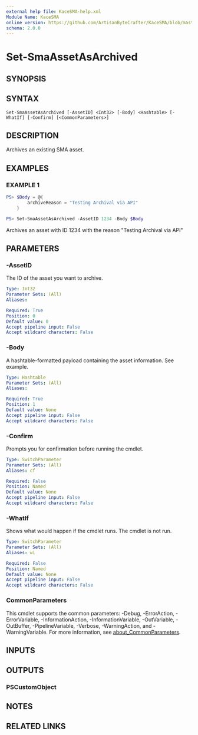```yaml
---
external help file: KaceSMA-help.xml
Module Name: KaceSMA
online version: https://github.com/ArtisanByteCrafter/KaceSMA/blob/master/docs/Set-SmaAssetAsArchived.md
schema: 2.0.0
---
```


# Set-SmaAssetAsArchived

## SYNOPSIS

## SYNTAX

```
Set-SmaAssetAsArchived [-AssetID] <Int32> [-Body] <Hashtable> [-WhatIf] [-Confirm] [<CommonParameters>]
```

## DESCRIPTION
Archives an existing SMA asset.

## EXAMPLES

### EXAMPLE 1
```powershell
PS> $Body = @{
        archiveReason = "Testing Archival via API"
    }

PS> Set-SmaAssetAsArchived -AssetID 1234 -Body $Body
```

Archives an asset with ID 1234 with the reason "Testing Archival via API"

## PARAMETERS

### -AssetID
The ID of the asset you want to archive.

```yaml
Type: Int32
Parameter Sets: (All)
Aliases:

Required: True
Position: 0
Default value: 0
Accept pipeline input: False
Accept wildcard characters: False
```

### -Body
A hashtable-formatted payload containing the asset information.
See example.

```yaml
Type: Hashtable
Parameter Sets: (All)
Aliases:

Required: True
Position: 1
Default value: None
Accept pipeline input: False
Accept wildcard characters: False
```

### -Confirm
Prompts you for confirmation before running the cmdlet.

```yaml
Type: SwitchParameter
Parameter Sets: (All)
Aliases: cf

Required: False
Position: Named
Default value: None
Accept pipeline input: False
Accept wildcard characters: False
```

### -WhatIf
Shows what would happen if the cmdlet runs.
The cmdlet is not run.

```yaml
Type: SwitchParameter
Parameter Sets: (All)
Aliases: wi

Required: False
Position: Named
Default value: None
Accept pipeline input: False
Accept wildcard characters: False
```

### CommonParameters
This cmdlet supports the common parameters: -Debug, -ErrorAction, -ErrorVariable, -InformationAction, -InformationVariable, -OutVariable, -OutBuffer, -PipelineVariable, -Verbose, -WarningAction, and -WarningVariable. For more information, see [about_CommonParameters](http://go.microsoft.com/fwlink/?LinkID=113216).

## INPUTS

## OUTPUTS

### PSCustomObject
## NOTES

## RELATED LINKS
